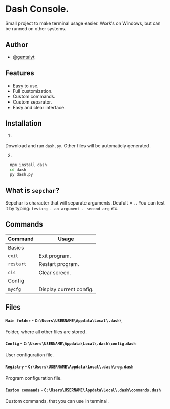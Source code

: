 # Dash Console.

Small project to make terminal usage easier. Work's on Windows, but can be runned on other systems. 


## Author

- [@gentalyt](https://www.github.com/gentalyt)


## Features

- Easy to use.
- Full customization.
- Custom commands.
- Custom separator.
- Easy and clear interface.


## Installation

1.
Download and run `dash.py`. Other files will be automaticly generated.

2.
```bash
  npm install dash
  cd dash
  py dash.py
```


## What is `sepchar`?
Sepchar is character that will separate arguments. Deafult = `.`. You can test it by typing: `testarg . an argument . second arg` etc.


## Commands

| Command        | Usage                   | 
|----------------|-------------------------|
|     Basics     |                         |
| `exit`         | Exit program.           |
| `restart`      | Restart program.        |
| `cls`          | Clear screen.           |
|     Config     |                         |
| `mycfg`        | Display current config. |







## Files
#### `Main folder` - `C:\Users\USERNAME\Appdata\Local\.dash\`
Folder, where all other files are stored.
#### `Config` - `C:\Users\USERNAME\Appdata\Local\.dash\config.dash`
User configuration file.
#### `Registry` - `C:\Users\USERNAME\Appdata\Local\.dash\reg.dash`
Program configuration file.
#### `Custom commands` - `C:\Users\USERNAME\Appdata\Local\.dash\commands.dash`
Custom commands, that you can use in terminal.


